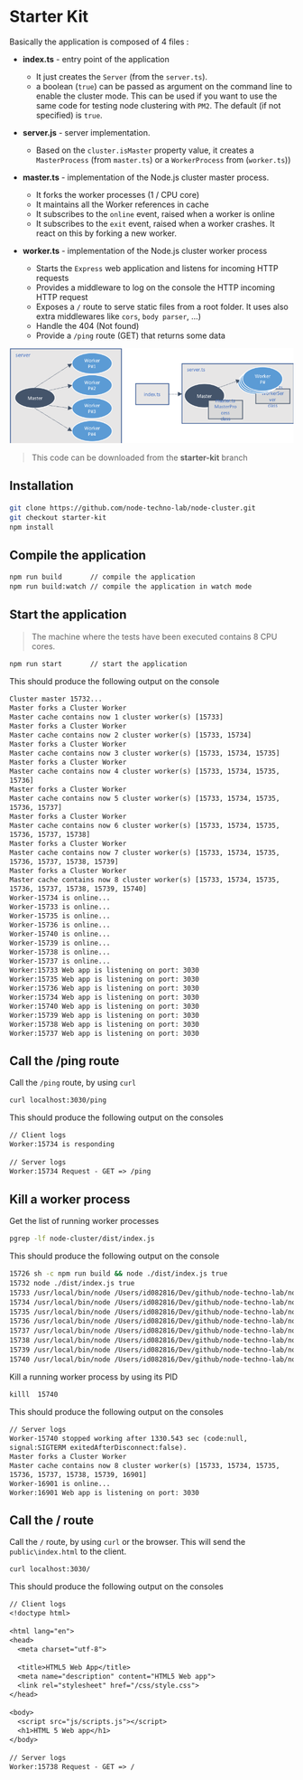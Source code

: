 # Starter Kit

Basically the application is composed of 4 files : 

* **index.ts** - entry point of the application
    * It just creates the `Server` (from the `server.ts`).
    * a boolean (`true`) can be passed as argument on the command line to enable the cluster mode. This can be used if you want to use the same code for testing node clustering with `PM2`. The default (if not specified) is `true`.

* **server.js** - server implementation.
    * Based on the `cluster.isMaster` property value, it creates a `MasterProcess` (from `master.ts`) or a `WorkerProcess` from (`worker.ts`))

* **master.ts** - implementation of the Node.js cluster master process.
    * It forks the worker processes (1 / CPU core)
    * It maintains all the Worker references in cache
    * It subscribes to the `online` event, raised when a worker is online
    * It subscribes to the `exit` event, raised when a worker crashes. It react on this by forking a new worker.

* **worker.ts** - implementation of the Node.js cluster worker process
    * Starts the `Express` web application and listens for incoming HTTP requests
    * Provides a middleware to log on the console the HTTP incoming HTTP request
    * Exposes a `/` route to serve static files from a root folder. It uses also extra middlewares like `cors`, `body parser`, ...)
    * Handle the 404 (Not found)
    * Provide a `/ping` route (GET) that returns some data 


![starter-kit](images/starter-kit.png)

> This code can be downloaded from the **starter-kit** branch

## Installation

```bash
git clone https://github.com/node-techno-lab/node-cluster.git
git checkout starter-kit
npm install
```

## Compile the application

```bash
npm run build       // compile the application
npm run build:watch // compile the application in watch mode
```

## Start the application

> The machine where the tests have been executed contains 8 CPU cores.

```bash
npm run start       // start the application 
```

This should produce the following output on the console

```text
Cluster master 15732...
Master forks a Cluster Worker
Master cache contains now 1 cluster worker(s) [15733]
Master forks a Cluster Worker
Master cache contains now 2 cluster worker(s) [15733, 15734]
Master forks a Cluster Worker
Master cache contains now 3 cluster worker(s) [15733, 15734, 15735]
Master forks a Cluster Worker
Master cache contains now 4 cluster worker(s) [15733, 15734, 15735, 15736]
Master forks a Cluster Worker
Master cache contains now 5 cluster worker(s) [15733, 15734, 15735, 15736, 15737]
Master forks a Cluster Worker
Master cache contains now 6 cluster worker(s) [15733, 15734, 15735, 15736, 15737, 15738]
Master forks a Cluster Worker
Master cache contains now 7 cluster worker(s) [15733, 15734, 15735, 15736, 15737, 15738, 15739]
Master forks a Cluster Worker
Master cache contains now 8 cluster worker(s) [15733, 15734, 15735, 15736, 15737, 15738, 15739, 15740]
Worker-15734 is online...
Worker-15733 is online...
Worker-15735 is online...
Worker-15736 is online...
Worker-15740 is online...
Worker-15739 is online...
Worker-15738 is online...
Worker-15737 is online...
Worker:15733 Web app is listening on port: 3030
Worker:15735 Web app is listening on port: 3030
Worker:15736 Web app is listening on port: 3030
Worker:15734 Web app is listening on port: 3030
Worker:15740 Web app is listening on port: 3030
Worker:15739 Web app is listening on port: 3030
Worker:15738 Web app is listening on port: 3030
Worker:15737 Web app is listening on port: 3030
```

## Call the /ping route
Call the `/ping` route, by using `curl` 

```bash
curl localhost:3030/ping
```

This should produce the following output on the consoles

```text
// Client logs
Worker:15734 is responding

// Server logs
Worker:15734 Request - GET => /ping
```

## Kill a worker process

Get the list of running worker processes 

```bash
pgrep -lf node-cluster/dist/index.js
```

This should produce the following output on the console

```bash
15726 sh -c npm run build && node ./dist/index.js true
15732 node ./dist/index.js true
15733 /usr/local/bin/node /Users/id082816/Dev/github/node-techno-lab/node-cluster/dist/index.js true
15734 /usr/local/bin/node /Users/id082816/Dev/github/node-techno-lab/node-cluster/dist/index.js true
15735 /usr/local/bin/node /Users/id082816/Dev/github/node-techno-lab/node-cluster/dist/index.js true
15736 /usr/local/bin/node /Users/id082816/Dev/github/node-techno-lab/node-cluster/dist/index.js true
15737 /usr/local/bin/node /Users/id082816/Dev/github/node-techno-lab/node-cluster/dist/index.js true
15738 /usr/local/bin/node /Users/id082816/Dev/github/node-techno-lab/node-cluster/dist/index.js true
15739 /usr/local/bin/node /Users/id082816/Dev/github/node-techno-lab/node-cluster/dist/index.js true
15740 /usr/local/bin/node /Users/id082816/Dev/github/node-techno-lab/node-cluster/dist/index.js true
```

Kill a running worker process by using its PID

```bash
killl  15740
```

This should produce the following output on the consoles

```text
// Server logs
Worker-15740 stopped working after 1330.543 sec (code:null, signal:SIGTERM exitedAfterDisconnect:false).
Master forks a Cluster Worker
Master cache contains now 8 cluster worker(s) [15733, 15734, 15735, 15736, 15737, 15738, 15739, 16901]
Worker-16901 is online...
Worker:16901 Web app is listening on port: 3030
```

## Call the / route

Call the `/` route, by using `curl` or the browser. This will send the `public\index.html` to the client.

```bash
curl localhost:3030/
```

This should produce the following output on the consoles

```text
// Client logs
<!doctype html>

<html lang="en">
<head>
  <meta charset="utf-8">

  <title>HTML5 Web App</title>
  <meta name="description" content="HTML5 Web app">
  <link rel="stylesheet" href="/css/style.css">
</head>

<body>
  <script src="js/scripts.js"></script>
  <h1>HTML 5 Web app</h1>
</body>

// Server logs
Worker:15738 Request - GET => /
```